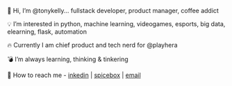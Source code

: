 👋  Hi, I’m @tonykelly... fullstack developer, product manager, coffee addict


:bulb: I’m interested in python, machine learning, videogames, esports, big data, elearning, flask, automation


:fire:  Currently I am chief product and tech nerd for @playhera


:bomb:  I’m always learning, thinking & tinkering


:crystal_ball:  How to reach me - [inkedin](https://www.linkedin.com/in/tonykelly/) | [spicebox](https://www.spicebox.io) | [email](mailto:tony@spicebox.io?subject=GitHub)

<!---
tonykelly/tonykelly is a ✨ special ✨ repository because its `README.md` (this file) appears on your GitHub profile.
You can click the Preview link to take a look at your changes.
--->
